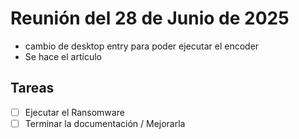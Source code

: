 # Reunión del 28 de Junio de 2025

- cambio de desktop entry para poder ejecutar el encoder
- Se hace el artículo

## Tareas
- [ ] Ejecutar el Ransomware
- [ ] Terminar la documentación / Mejorarla
